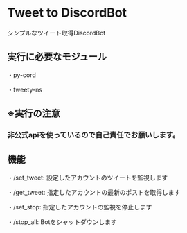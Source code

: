 # Tweet to DiscordBot
シンプルなツイート取得DiscordBot

## 実行に必要なモジュール
・py-cord

・tweety-ns

## ※実行の注意
### 非公式apiを使っているので自己責任でお願いします。

## 機能
・/set_tweet: 設定したアカウントのツイートを監視します

・/get_tweet: 指定したアカウントの最新のポストを取得します

・/set_stop: 指定したアカウントの監視を停止します

・/stop_all: Botをシャットダウンします

